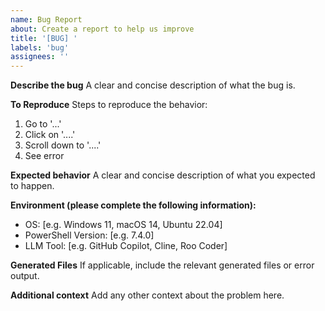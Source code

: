 ```yaml
---
name: Bug Report
about: Create a report to help us improve
title: '[BUG] '
labels: 'bug'
assignees: ''
---
```


**Describe the bug**
A clear and concise description of what the bug is.

**To Reproduce**
Steps to reproduce the behavior:

1. Go to '...'
2. Click on '....'
3. Scroll down to '....'
4. See error

**Expected behavior**
A clear and concise description of what you expected to happen.

**Environment (please complete the following information):**

- OS: [e.g. Windows 11, macOS 14, Ubuntu 22.04]
- PowerShell Version: [e.g. 7.4.0]
- LLM Tool: [e.g. GitHub Copilot, Cline, Roo Coder]

**Generated Files**
If applicable, include the relevant generated files or error output.

**Additional context**
Add any other context about the problem here.
